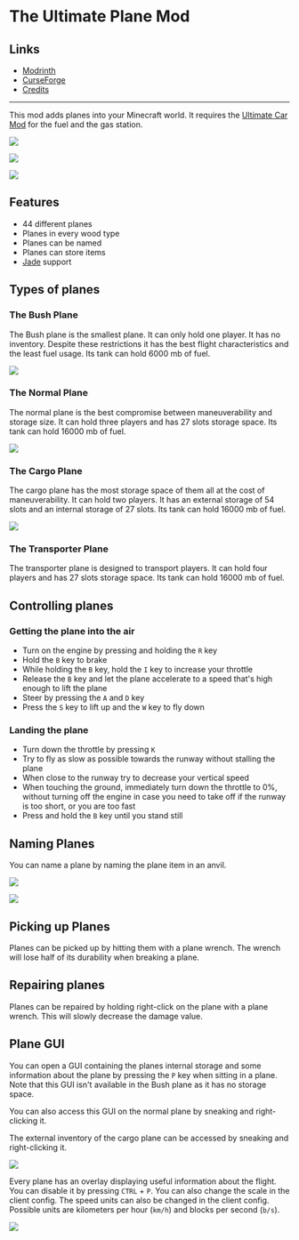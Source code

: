 <!-- modrinth_exclude.start -->

# The Ultimate Plane Mod

## Links
- [Modrinth](https://modrinth.com/mod/ultimate-plane-mod)
- [CurseForge](https://www.curseforge.com/minecraft/mc-mods/ultimate-plane-mod)
- [Credits](https://modrepo.de/minecraft/plane/credits)

---

<!-- modrinth_exclude.end -->

This mod adds planes into your Minecraft world.
It requires the [Ultimate Car Mod](https://modrinth.com/mod/ultimate-car-mod) for the fuel and the gas station.

![](https://i.imgur.com/lhzLIP5.png)

![](https://i.imgur.com/5vWHHq7.png)

![](https://i.imgur.com/C2xQ4Bw.png)

## Features

- 44 different planes
- Planes in every wood type
- Planes can be named
- Planes can store items
- [Jade](https://modrinth.com/mod/jade) support

## Types of planes

### The Bush Plane

The Bush plane is the smallest plane.
It can only hold one player.
It has no inventory.
Despite these restrictions it has the best flight characteristics and the least fuel usage.
Its tank can hold 6000 mb of fuel.

![](https://i.imgur.com/i2ILjuz.png)

### The Normal Plane

The normal plane is the best compromise between maneuverability and storage size.
It can hold three players and has 27 slots storage space.
Its tank can hold 16000 mb of fuel.

![](https://i.imgur.com/HDny3ek.png)

### The Cargo Plane

The cargo plane has the most storage space of them all at the cost of maneuverability.
It can hold two players.
It has an external storage of 54 slots and an internal storage of 27 slots.
Its tank can hold 16000 mb of fuel.

![](https://i.imgur.com/lk7wU78.png)

### The Transporter Plane

The transporter plane is designed to transport players.
It can hold four players and has 27 slots storage space.
Its tank can hold 16000 mb of fuel.

## Controlling planes

### Getting the plane into the air

- Turn on the engine by pressing and holding the `R` key
- Hold the `B` key to brake
- While holding the `B` key, hold the `I` key to increase your throttle
- Release the `B` key and let the plane accelerate to a speed that's high enough to lift the plane
- Steer by pressing the `A` and `D` key
- Press the `S` key to lift up and the `W` key to fly down

### Landing the plane

- Turn down the throttle by pressing `K`
- Try to fly as slow as possible towards the runway without stalling the plane
- When close to the runway try to decrease your vertical speed
- When touching the ground, immediately turn down the throttle to 0%, without turning off the engine in case you need to take off if the runway is too short, or you are too fast
- Press and hold the `B` key until you stand still

## Naming Planes

You can name a plane by naming the plane item in an anvil.

![](https://i.imgur.com/ETclCpI.png)

![](https://i.imgur.com/apd0Kq9.png)

## Picking up Planes

Planes can be picked up by hitting them with a plane wrench.
The wrench will lose half of its durability when breaking a plane.

## Repairing planes

Planes can be repaired by holding right-click on the plane with a plane wrench.
This will slowly decrease the damage value.

## Plane GUI

You can open a GUI containing the planes internal storage and some information about the plane by pressing the `P` key when sitting in a plane.
Note that this GUI isn't available in the Bush plane as it has no storage space.

You can also access this GUI on the normal plane by sneaking and right-clicking it.

The external inventory of the cargo plane can be accessed by sneaking and right-clicking it.

![](https://i.imgur.com/sXCWaVS.png)

Every plane has an overlay displaying useful information about the flight.
You can disable it by pressing `CTRL` + `P`. You can also change the scale in the client config.
The speed units can also be changed in the client config. 
Possible units are kilometers per hour (`km/h`) and blocks per second (`b/s`).

![](https://i.imgur.com/EKBpOtq.png)

